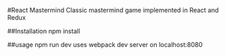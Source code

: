 #React Mastermind
Classic mastermind game implemented in React and Redux

##Installation
npm install

##usage
npm run dev
uses webpack dev server on localhost:8080